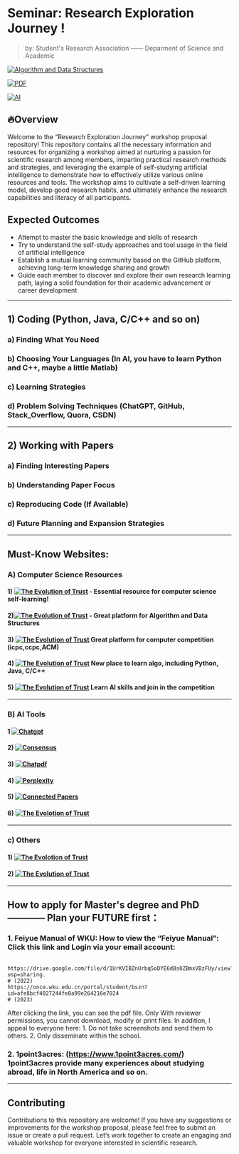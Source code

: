 

# Seminar: Research Exploration Journey !

> by: Student's Research Association —— Deparment of Science and Academic  

[![Algorithm and Data Structures](https://img.shields.io/badge/Algo&DS-Study_and_Practice-red)](Algorithm_and_Data_Structures)

[![PDF](https://img.shields.io/badge/PDF-Read-blue)](papers)

[![AI](https://img.shields.io/badge/AI-Read_and_use-green)](AI)




## 🔥Overview

Welcome to the “Research Exploration Journey” workshop proposal repository! This repository contains all the necessary information and resources for organizing a workshop aimed at nurturing a passion for scientific research among members, imparting practical research methods and strategies, and leveraging the example of self-studying artificial intelligence to demonstrate how to effectively utilize various online resources and tools. The workshop aims to cultivate a self-driven learning model, develop good research habits, and ultimately enhance the research capabilities and literacy of all participants.


## Expected Outcomes

- Attempt to master the basic knowledge and skills of research
- Try to understand the self-study approaches and tool usage in the field of artificial intelligence
- Establish a mutual learning community based on the GitHub platform, achieving long-term knowledge sharing and growth
- Guide each member to discover and explore their own research learning path, laying a solid foundation for their academic advancement or career development

---

## 1) Coding (Python, Java, C/C++ and so on)

### a) Finding What You Need

### b) Choosing Your Languages (In AI, you have to learn Python and C++, maybe a little Matlab)

### c) Learning Strategies

### d) Problem Solving Techniques (ChatGPT, GitHub, Stack_Overflow, Quora, CSDN)

---

## 2) Working with Papers

### a) Finding Interesting Papers

### b) Understanding Paper Focus

### c) Reproducing Code (If Available)

### d) Future Planning and Expansion Strategies

---

## Must-Know Websites:

### A) Computer Science Resources

#### 1) [![The Evolution of Trust](https://img.shields.io/badge/csdiy-1000?style=for-the-badge&logo=csdiy&logoColor=black)](https://csdiy.wiki/)  - Essential resource for computer science self-learning!

#### 2)[![The Evolution of Trust](https://img.shields.io/badge/leetcode-1000?style=for-the-badge&logo=leetcode&logoColor=black)](https://leetcode.cn/) -  Great platform for Algorithm and Data Structures

#### 3) [![The Evolution of Trust](https://img.shields.io/badge/dotcpp-1000?style=for-the-badge&logo=dotcpp&logoColor=blue)](https://www.dotcpp.com/) Great platform for computer competition (icpc,ccpc,ACM)

#### 4) [![The Evolution of Trust](https://img.shields.io/badge/Helloalgo-1000?style=for-the-badge&logo=Helloalgo&logoColor=blue)](https://www.hello-algo.com/chapter_preface/) New place to learn algo, including Python, Java, C/C++

#### 5) [![The Evolution of Trust](https://img.shields.io/badge/Kagggle-1000?style=for-the-badge&logo=Kaggle&logoColor=blue)](https://www.kaggle.com/) Learn AI skills and join in the competition
-------------------------------------------------

### B) AI Tools

#### 1 [![Chatgpt](https://img.shields.io/badge/Chatgpt-100000?style=for-the-badge&logo=Chatgpt&logoColor=Blue)](https://chat.openai.com/)

#### 2) [![Consensus](https://img.shields.io/badge/consensus-100000?style=for-the-badge&logo=consensus&logoColor=Blue)](https://consensus.app/search/)

#### 3) [![Chatpdf](https://img.shields.io/badge/Chatpdf-100000?style=for-the-badge&logo=Chatpdf&logoColor=Blue)](https://www.chatpdf.com/)

#### 4) [![Perplexity](https://img.shields.io/badge/Perplexity-100000?style=for-the-badge&logo=Perplexitys&logoColor=Blue)](https://www.perplexity.ai/?login-source=floatingSignup)

#### 5) [![Connected Papers](https://img.shields.io/badge/Connected_Papers-100000?style=for-the-badge&logo=Connected_Papers&logoColor=Blue)](https://www.connectedpapers.com/)

#### 6) [![The Evolotion of Trust](https://img.shields.io/badge/Papers_with_Code-100000?style=for-the-badge&logo=Papers_with_Code&logoColor=red)](https://paperswithcode.com/)
---

### c) Others

#### 1) [![The Evolotion of Trust](https://img.shields.io/badge/GitHub-100000?style=for-the-badge&logo=github&logoColor=white)](https://dccxi.com/trust/)

#### 2) [![The Evolution of Trust](https://img.shields.io/badge/Stackoverflow-100000?style=for-the-badge&logo=Stackoverflow&logoColor=orange)](https://stackoverflow.com/)


---

## How to apply for Master's degree and PhD ———— Plan your FUTURE first：

### 1. Feiyue Manual of WKU: How to view the “Feiyue Manual”: Click this link and Login via your email account:

```

https://drive.google.com/file/d/1UrKVIBZnUrbq5oDYE6dBs0ZBmxVBzFUy/view?usp=sharing.
# (2022)
https://once.wku.edu.cn/portal/student/bszn?id=afe8bcf4027244fe8a99e264216e7024
# (2023)

```


After clicking the link, you can see the pdf file. Only With reviewer permissions, you cannot download, modify or print files. In addition, I appeal to everyone here: 1. Do not take screenshots and send them to others. 2. Only disseminate within the school. 


### 2. 1point3acres: (https://www.1point3acres.com/) 1point3acres provide many experiences about studying abroad, life in North America and so on.

---
## Contributing

Contributions to this repository are welcome! If you have any suggestions or improvements for the workshop proposal, please feel free to submit an issue or create a pull request. Let’s work together to create an engaging and valuable workshop for everyone interested in scientific research.


